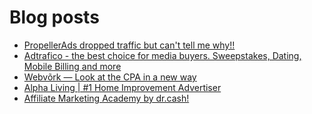 # Blog posts
<!-- BLOG-POST-LIST:START -->
- [PropellerAds dropped traffic but can&#39;t tell me why!!](https://afflift.com/f/threads/propellerads-dropped-traffic-but-cant-tell-me-why.10467/)
- [Adtrafico - the best choice for media buyers. Sweepstakes, Dating, Mobile Billing and more](https://afflift.com/f/threads/adtrafico-the-best-choice-for-media-buyers-sweepstakes-dating-mobile-billing-and-more.4312/)
- [Webvõrk — Look at the CPA in a new way](https://afflift.com/f/threads/webv%C3%B5rk-%E2%80%94-look-at-the-cpa-in-a-new-way.2820/)
- [Alpha Living | #1 Home Improvement Advertiser](https://afflift.com/f/threads/alpha-living-1-home-improvement-advertiser.10469/)
- [Affiliate Marketing Academy by dr.cash!](https://afflift.com/f/threads/affiliate-marketing-academy-by-dr-cash.9784/)
<!-- BLOG-POST-LIST:END -->
